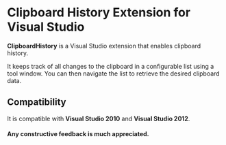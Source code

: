 # Clipboard History Extension for Visual Studio

__ClipboardHistory__ is a Visual Studio extension that enables clipboard history.

It keeps track of all changes to the clipboard in a configurable list using a tool window.
You can then navigate the list to retrieve the desired clipboard data.

## Compatibility

It is compatible with __Visual Studio 2010__ and __Visual Studio 2012__.

#### Any constructive feedback is much appreciated.
